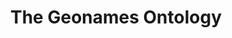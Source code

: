 ---
schema: default
title: The Geonames Ontology
notes: >-
  The Geonames ontology provides elements of description for geographical
  features defined in the geonames.org data base @en
organization: DataScientia Foundation
resources:
  - name: GEONAMES.UAN.owl
    url: >-
      http://git.knowdive.disi.unitn.it:8080/knowledge/LiveKnowledge/SREP/geography/raw/master/GEONAMES.UAN.owl
    format: owl
    description: >-
      The Geonames ontology provides elements of description for geographical
      features defined in the geonames.org data base @en
    license: ''
    status: Active
    byteSize: '610.749'
    issued: '2012-10-29'
    language: en
    modified: '17 December 2020, 01:33 (UTC+01:00)'
    OntologyEngineeringTool: Protégé
    ontologyLanguage: owl
    ontologySyntax: rdf
    example: ''
    ReferenceLKRepository: SREP
    referenceOntology: ''
    referenceDatasets: ''
distribution: geonames-owl
keyword: geography
publisher: Geonames.org
category:
  - Upper-Level
versionNotes: '2020: Annual review OK'
landingPage: 'http://www.geonames.org/ontology/documentation.html'
accessRigths: Public
creator: Bernart Vatant
hasVersion: Unknown
isVersionOf: Unknown
issued: '2012-10-29'
modified: '17 December 2020, 01:33 (UTC+01:00)'
language: en
provenance: >-
  "(2014-04-10) Bernard Vatant: Annual review OK. The ontology is quite stable
  now, although I would not build it that way if I have to start it now from
  scratch. This vocabulary is too much driven by the Geonames data base
  structure. (2013-05-23) Ghislain Atemezing: Good example of vocabulary
  handling versioning information both in the RDF file and the documentation.
  (2015-03-25) Bernard Vatant: Annual review OK. Deleted false positive version.
  (2016-06-22) Ghislain Atemezing: Annual review OK. (2018-03-20) Ghislain
  Atemezing: Annual review OK. (2020-09-18) Ghislain Atemezing: Annual review OK
  Provenance from: LOV"
page: 'http://www.geonames.org/ontology'
wasGeneratedBy: ''
versionInfo: version 3.1
formalityLevel: Teleontology
OntologyEngineeringMethodology: ''
acronym: gn
CompetencyQuestion: ''
preferredNamespacePrefix: ontology
toDoList: To completely annotate.
namespacesGenerated: ''
namespacesReused: ''
datasetLevel: Knowledge Level(L3-4)
spatialExtent: Unknown
temporalExtent: Unknown
---